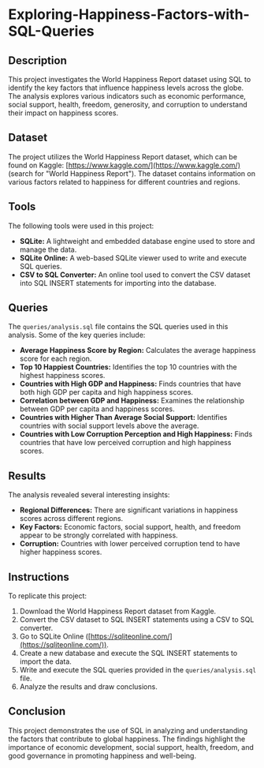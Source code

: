 # Exploring-Happiness-Factors-with-SQL-Queries


## Description

This project investigates the World Happiness Report dataset using SQL to identify the key factors that influence happiness levels across the globe. The analysis explores various indicators such as economic performance, social support, health, freedom, generosity, and corruption to understand their impact on happiness scores.

## Dataset

The project utilizes the World Happiness Report dataset, which can be found on Kaggle: [https://www.kaggle.com/](https://www.kaggle.com/) (search for "World Happiness Report"). The dataset contains information on various factors related to happiness for different countries and regions.

## Tools

The following tools were used in this project:

* **SQLite:** A lightweight and embedded database engine used to store and manage the data.
* **SQLite Online:** A web-based SQLite viewer used to write and execute SQL queries.
* **CSV to SQL Converter:** An online tool used to convert the CSV dataset into SQL INSERT statements for importing into the database.

## Queries

The `queries/analysis.sql` file contains the SQL queries used in this analysis. Some of the key queries include:

* **Average Happiness Score by Region:** Calculates the average happiness score for each region.
* **Top 10 Happiest Countries:** Identifies the top 10 countries with the highest happiness scores.
* **Countries with High GDP and Happiness:** Finds countries that have both high GDP per capita and high happiness scores.
* **Correlation between GDP and Happiness:** Examines the relationship between GDP per capita and happiness scores.
* **Countries with Higher Than Average Social Support:** Identifies countries with social support levels above the average.
* **Countries with Low Corruption Perception and High Happiness:** Finds countries that have low perceived corruption and high happiness scores.

## Results

The analysis revealed several interesting insights:

* **Regional Differences:** There are significant variations in happiness scores across different regions.
* **Key Factors:** Economic factors, social support, health, and freedom appear to be strongly correlated with happiness.
* **Corruption:** Countries with lower perceived corruption tend to have higher happiness scores.

## Instructions

To replicate this project:

1. Download the World Happiness Report dataset from Kaggle.
2. Convert the CSV dataset to SQL INSERT statements using a CSV to SQL converter.
3. Go to SQLite Online ([https://sqliteonline.com/](https://sqliteonline.com/)).
4. Create a new database and execute the SQL INSERT statements to import the data.
5. Write and execute the SQL queries provided in the `queries/analysis.sql` file.
6. Analyze the results and draw conclusions.

## Conclusion

This project demonstrates the use of SQL in analyzing and understanding the factors that contribute to global happiness. The findings highlight the importance of economic development, social support, health, freedom, and good governance in promoting happiness and well-being.
